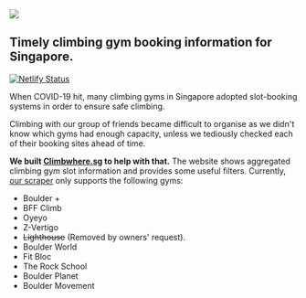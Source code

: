 <img src="https://user-images.githubusercontent.com/8543107/121490522-afec1a80-ca07-11eb-88fa-7d8210c54670.png" />


## Timely climbing gym booking information for Singapore. 
[![Netlify Status](https://api.netlify.com/api/v1/badges/f24978be-65f1-41ef-9743-0691952d8a68/deploy-status)](https://app.netlify.com/sites/elastic-franklin-9a8023/deploys)


When COVID-19 hit, many climbing gyms in Singapore adopted slot-booking systems in order to ensure safe climbing.

Climbing with our group of friends became difficult to organise as we didn't know which gyms had enough capacity, unless we tediously checked each of their booking sites ahead of time.

**We built [Climbwhere.sg](https://climbwhere.sg) to help with that.** The website shows aggregated climbing gym slot information and provides some useful filters. Currently, [our scraper](https://github.com/triomic/pocket) only supports the following gyms:

* Boulder +
* BFF Climb
* Oyeyo
* Z-Vertigo
* ~~Lighthouse~~ (Removed by owners' request).
* Boulder World
* Fit Bloc
* The Rock School
* Boulder Planet
* Boulder Movement

